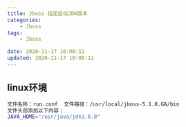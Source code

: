 ```yaml
---
title: Jboss 指定启动JDK版本
categories: 
	- Jboss
tags: 
	- Jboss

date: 2020-11-17 10:00:12
updated: 2020-11-17 10:00:12
---
```



## <span id="inline-blue">linux环境</span>

```bash
文件名称：run.conf  文件路径：/usr/local/jboss-5.1.0.GA/bin
文件头部添加以下内容：
JAVA_HOME="/usr/java/jdk1.6.0"
```



